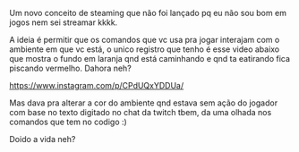 Um novo conceito de steaming que não foi lançado pq eu não sou bom em jogos nem sei streamar kkkk. 

A ideia é permitir que os comandos que vc usa pra jogar interajam com o ambiente em que vc está, o unico registro que tenho é esse video abaixo que mostra o fundo em laranja qnd está caminhando e qnd ta eatirando fica piscando vermelho. Dahora neh?

https://www.instagram.com/p/CPdUQxYDDUa/

Mas dava pra alterar a cor do ambiente qnd estava sem ação do jogador com base no texto digitado no chat da twitch tbem, da uma olhada nos comandos que tem no codigo :) 

Doido a vida neh?
